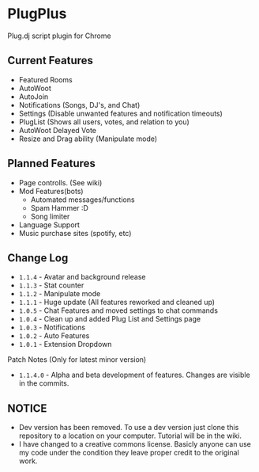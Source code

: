 PlugPlus
=====

Plug.dj script plugin for Chrome

Current Features
----
* Featured Rooms
* AutoWoot
* AutoJoin
* Notifications (Songs, DJ's, and Chat) 
* Settings (Disable unwanted features and notification timeouts)
* PlugList (Shows all users, votes, and relation to you)
* AutoWoot Delayed Vote
* Resize and Drag ability (Manipulate mode)

Planned Features
----
* Page controlls. (See wiki)
* Mod Features(bots)
  + Automated messages/functions
  + Spam Hammer :D
  + Song limiter
* Language Support
* Music purchase sites (spotify, etc)


Change Log
----
* `1.1.4` - Avatar and background release
* `1.1.3` - Stat counter
* `1.1.2` - Manipulate mode
* `1.1.1` - Huge update (All features reworked and cleaned up)
* `1.0.5` - Chat Features and moved settings to chat commands
* `1.0.4` - Clean up and added Plug List and Settings page
* `1.0.3` - Notifications
* `1.0.2` - Auto Features
* `1.0.1` - Extension Dropdown

Patch Notes (Only for latest minor version)

* `1.1.4.0` - Alpha and beta development of features. Changes are visible in the commits.

NOTICE
----
+ Dev version has been removed. To use a dev version just clone this repository to a location on your computer. Tutorial will be in the wiki.
+ I have changed to a creative commons license. Basicly anyone can use my code under the condition they leave proper credit to the original work.
